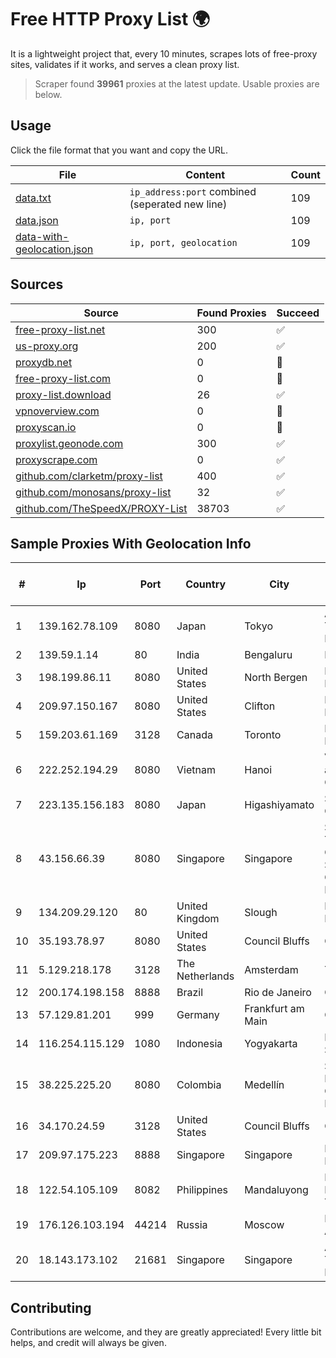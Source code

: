 
# Free HTTP Proxy List 🌍

It is a lightweight project that, every 10 minutes, scrapes lots of free-proxy sites, validates if it works, and serves a clean proxy list.


> Scraper found **39961** proxies at the latest update. Usable proxies are below.

## Usage

Click the file format that you want and copy the URL.


|File|Content|Count|
|----|-------|-----|
|[data.txt](https://raw.githubusercontent.com/themiralay/Proxy-List-World/master/data.txt)|`ip_address:port` combined (seperated new line)|109|
|[data.json](https://raw.githubusercontent.com/themiralay/Proxy-List-World/master/data.json)|`ip, port`|109|
|[data-with-geolocation.json](https://raw.githubusercontent.com/themiralay/Proxy-List-World/master/data-with-geolocation.json)|`ip, port, geolocation`|109|

## Sources

|Source|Found Proxies|Succeed|
|------|-------------|-------|
|[free-proxy-list.net](https://free-proxy-list.net)|300|✅|
|[us-proxy.org](https://www.us-proxy.org)|200|✅|
|[proxydb.net](http://proxydb.net)|0|🚫|
|[free-proxy-list.com](https://free-proxy-list.com/?page=&port=&type%5B%5D=http&type%5B%5D=https&up_time=0&search=Search)|0|🚫|
|[proxy-list.download](https://www.proxy-list.download/HTTP)|26|✅|
|[vpnoverview.com](https://vpnoverview.com/privacy/anonymous-browsing/free-proxy-servers)|0|🚫|
|[proxyscan.io](https://www.proxyscan.io)|0|🚫|
|[proxylist.geonode.com](https://proxylist.geonode.com/api/proxy-list?limit=300&page=1&sort_by=lastChecked&sort_type=desc&protocols=http,https)|300|✅|
|[proxyscrape.com](https://api.proxyscrape.com/v2/?request=displayproxies&protocol=http&timeout=10000&country=all&ssl=all&anonymity=all)|0|✅|
|[github.com/clarketm/proxy-list](https://raw.githubusercontent.com/clarketm/proxy-list/master/proxy-list-raw.txt)|400|✅|
|[github.com/monosans/proxy-list](https://raw.githubusercontent.com/monosans/proxy-list/main/proxies/http.txt)|32|✅|
|[github.com/TheSpeedX/PROXY-List](https://raw.githubusercontent.com/TheSpeedX/PROXY-List/master/http.txt)|38703|✅|


## Sample Proxies With Geolocation Info

|#|Ip|Port|Country|City|Internet Service Provider|
|-|--|----|-------|----|-------------------------|
|1|139.162.78.109|8080|Japan|Tokyo|Akamai Technologies, Inc.|
|2|139.59.1.14|80|India|Bengaluru|DIGITALOCEAN|
|3|198.199.86.11|8080|United States|North Bergen|DigitalOcean, LLC|
|4|209.97.150.167|8080|United States|Clifton|DigitalOcean, LLC|
|5|159.203.61.169|3128|Canada|Toronto|DigitalOcean, LLC|
|6|222.252.194.29|8080|Vietnam|Hanoi|VietNam Post and Telecom Corporation|
|7|223.135.156.183|8080|Japan|Higashiyamato|So-net Corporation|
|8|43.156.66.39|8080|Singapore|Singapore|Shenzhen Tencent Computer Systems Company Limited|
|9|134.209.29.120|80|United Kingdom|Slough|DigitalOcean, LLC|
|10|35.193.78.97|8080|United States|Council Bluffs|Google LLC|
|11|5.129.218.178|3128|The Netherlands|Amsterdam|Timeweb|
|12|200.174.198.158|8888|Brazil|Rio de Janeiro|Claro S.A.|
|13|57.129.81.201|999|Germany|Frankfurt am Main|OVH SAS|
|14|116.254.115.129|1080|Indonesia|Yogyakarta|PT Media Sarana Data|
|15|38.225.225.20|8080|Colombia|Medellín|Somos Networks Colombia S.a.s. BIC|
|16|34.170.24.59|3128|United States|Council Bluffs|Google LLC|
|17|209.97.175.223|8888|Singapore|Singapore|DigitalOcean, LLC|
|18|122.54.105.109|8082|Philippines|Mandaluyong|Philippine Long Distance Telephone Co.|
|19|176.126.103.194|44214|Russia|Moscow|Miglovets Egor Andreevich|
|20|18.143.173.102|21681|Singapore|Singapore|Amazon Technologies Inc.|



## Contributing

Contributions are welcome, and they are greatly appreciated! Every
little bit helps, and credit will always be given.

